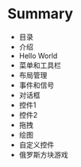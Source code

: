 # Summary

* 目录
* 介绍
* Hello World
* 菜单和工具栏
* 布局管理
* 事件和信号
* 对话框
* 控件1
* 控件2
* 拖拽
* 绘图
* 自定义控件
* 俄罗斯方块游戏

